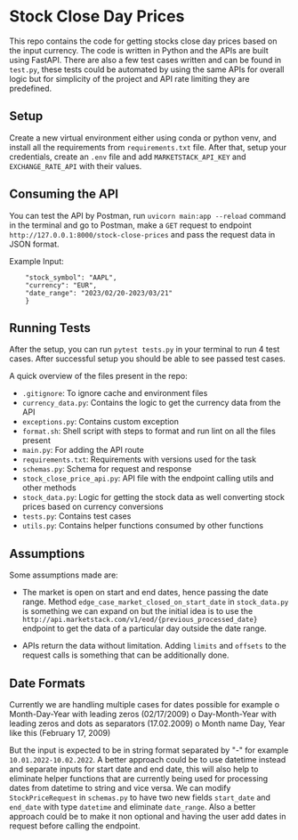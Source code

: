 # Stock Close Day Prices

This repo contains the code for getting stocks close day prices based on the input currency. The code is written in Python and the APIs are built using FastAPI.
There are also a few test cases written and can be found in `test.py`, these tests could be automated by using the same APIs for overall logic but for simplicity of the project and API rate limiting they
are predefined.

## Setup

Create a new virtual environment either using conda or python venv, and install all the requirements
from `requirements.txt` file. After that, setup your credentials, create an `.env` file and add `MARKETSTACK_API_KEY` and `EXCHANGE_RATE_API`
with their values.


## Consuming the API

You can test the API by Postman, run `uvicorn main:app --reload` command in the terminal
and go to Postman, make a `GET` request to endpoint `http://127.0.0.1:8000/stock-close-prices`
and pass the request data in JSON format.

Example Input:

```{
    "stock_symbol": "AAPL",
    "currency": "EUR",
    "date_range": "2023/02/20-2023/03/21"
    }
```


## Running Tests

After the setup, you can run `pytest tests.py` in your terminal to run 4 test cases. After successful setup
you should be able to see passed test cases.



A quick overview of the files present in the repo:

- `.gitignore`: To ignore cache and environment files
- `currency_data.py`: Contains the logic to get the currency data from the API
- `exceptions.py`: Contains custom exception
- `format.sh`: Shell script with steps to format and run lint on all the files present
- `main.py`: For adding the API route
- `requirements.txt`: Requirements with versions used for the task
- `schemas.py`: Schema for request and response
- `stock_close_price_api.py`: API file with the endpoint calling utils and other methods
- `stock_data.py`: Logic for getting the stock data as well converting stock prices based on currency conversions
- `tests.py`: Contains test cases
- `utils.py`: Contains helper functions consumed by other functions


## Assumptions

Some assumptions made are:

- The market is open on start and end dates, hence passing the date range. Method `edge_case_market_closed_on_start_date` in `stock_data.py` is something we can expand
on but the initial idea is to use the `http://api.marketstack.com/v1/eod/{previous_processed_date}` endpoint to get the data of a particular day outside the date range.

- APIs return the data without limitation. Adding `limits` and `offsets` to the request calls is something that can be additionally done.

## Date Formats

Currently we are handling multiple cases for dates possible for example
    o Month-Day-Year with leading zeros (02/17/2009)
    o Day-Month-Year with leading zeros and dots as separators (17.02.2009)
    o Month name Day, Year like this (February 17, 2009)

But the input is expected to be in string format separated by "-" for example `10.01.2022-10.02.2022`. A better approach could be to use
datetime instead and separate inputs for start date and end date, this will also help to eliminate helper functions that are currently
being used for processing dates from datetime to string and vice versa. We can modify `StockPriceRequest` in `schemas.py` to have
two new fields `start_date` and `end_date` with type `datetime` and eliminate `date_range`. Also a better approach could be to make
it non optional and having the user add dates in request before calling the endpoint.



